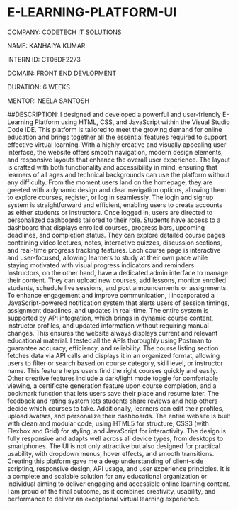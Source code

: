 # E-LEARNING-PLATFORM-UI

COMPANY: CODETECH IT SOLUTIONS

NAME: KANHAIYA KUMAR

INTERN ID: CT06DF2273

DOMAIN: FRONT END DEVLOPMENT

DURATION: 6 WEEKS

MENTOR: NEELA SANTOSH

##DESCRIPTION:
I designed and developed a powerful and user-friendly E-Learning Platform using HTML, CSS, and JavaScript within the Visual Studio Code IDE. This platform is tailored to meet the growing demand for online education and brings together all the essential features required to support effective virtual learning. With a highly creative and visually appealing user interface, the website offers smooth navigation, modern design elements, and responsive layouts that enhance the overall user experience. The layout is crafted with both functionality and accessibility in mind, ensuring that learners of all ages and technical backgrounds can use the platform without any difficulty. From the moment users land on the homepage, they are greeted with a dynamic design and clear navigation options, allowing them to explore courses, register, or log in seamlessly.
The login and signup system is straightforward and efficient, enabling users to create accounts as either students or instructors. Once logged in, users are directed to personalized dashboards tailored to their role. Students have access to a dashboard that displays enrolled courses, progress bars, upcoming deadlines, and completion status. They can explore detailed course pages containing video lectures, notes, interactive quizzes, discussion sections, and real-time progress tracking features. Each course page is interactive and user-focused, allowing learners to study at their own pace while staying motivated with visual progress indicators and reminders.
Instructors, on the other hand, have a dedicated admin interface to manage their content. They can upload new courses, add lessons, monitor enrolled students, schedule live sessions, and post announcements or assignments. To enhance engagement and improve communication, I incorporated a JavaScript-powered notification system that alerts users of session timings, assignment deadlines, and updates in real-time. The entire system is supported by API integration, which brings in dynamic course content, instructor profiles, and updated information without requiring manual changes. This ensures the website always displays current and relevant educational material.
I tested all the APIs thoroughly using Postman to guarantee accuracy, efficiency, and reliability. The course listing section fetches data via API calls and displays it in an organized format, allowing users to filter or search based on course category, skill level, or instructor name. This feature helps users find the right courses quickly and easily. Other creative features include a dark/light mode toggle for comfortable viewing, a certificate generation feature upon course completion, and a bookmark function that lets users save their place and resume later. The feedback and rating system lets students share reviews and help others decide which courses to take. Additionally, learners can edit their profiles, upload avatars, and personalize their dashboards.
The entire website is built with clean and modular code, using HTML5 for structure, CSS3 (with Flexbox and Grid) for styling, and JavaScript for interactivity. The design is fully responsive and adapts well across all device types, from desktops to smartphones. The UI is not only attractive but also designed for practical usability, with dropdown menus, hover effects, and smooth transitions. Creating this platform gave me a deep understanding of client-side scripting, responsive design, API usage, and user experience principles. It is a complete and scalable solution for any educational organization or individual aiming to deliver engaging and accessible online learning content. I am proud of the final outcome, as it combines creativity, usability, and performance to deliver an exceptional virtual learning experience.

